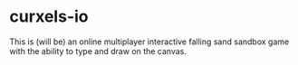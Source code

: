 # curxels-io
This is (will be) an online multiplayer interactive falling sand sandbox game with the ability to type and draw on the canvas.
